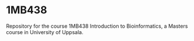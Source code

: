 # 1MB438
Repository for the course 1MB438 Introduction to Bioinformatics, a Masters course in University of Uppsala.
